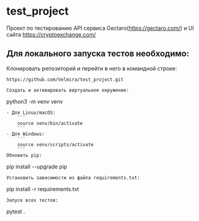 # test_project
Проект по тестированию API сервиса Gectaro(https://gectaro.com/) и UI сайта https://cryptoexchange.com/

## Для локального запуска тестов необходимо:
Клонировать репозиторий и перейти в него в командной строке:
```
https://github.com/Velmira/test_project.git
```
```
Создать и активировать виртуальное окружение:
```
python3 -m venv venv
```
- Для Linux/macOS:
    ```
    source venv/bin/activate
    ```
- Для Windows:
    ```
    source venv/scripts/activate
    ```
Обновить pip:
```
pip install --upgrade pip
```
Установить зависимости из файла requirements.txt:
```
pip install -r requirements.txt
```
Запуск всех тестов:
```
pytest .
```



